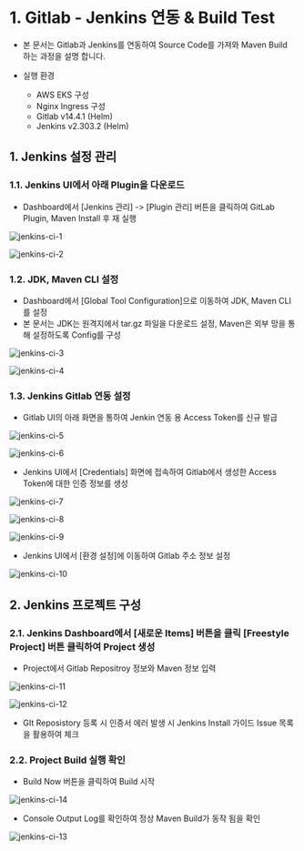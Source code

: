 # 1. Gitlab - Jenkins 연동 & Build Test

- 본 문서는 Gitlab과 Jenkins를 연동하여 Source Code를 가져와 Maven Build 하는 과정을 설명 합니다.

-   실행 환경
    - AWS EKS 구성
    - Nginx Ingress 구성
    - Gitlab v14.4.1 (Helm)
    - Jenkins v2.303.2 (Helm)

## 1. Jenkins 설정 관리

### 1.1. Jenkins UI에서 아래 Plugin을 다운로드
- Dashboard에서 [Jenkins 관리] -> [Plugin 관리] 버튼을 클릭하여 GitLab Plugin, Maven Install 후 재 실행

![jenkins-ci-1][jenkins-ci-1]

[jenkins-ci-1]:./images/jenkins-ci-1.PNG


![jenkins-ci-2][jenkins-ci-2]

[jenkins-ci-2]:./images/jenkins-ci-2.PNG


### 1.2. JDK, Maven CLI 설정
- Dashboard에서 [Global Tool Configuration]으로 이동하여 JDK, Maven CLI를 설정
- 본 문서는 JDK는 원격지에서 tar.gz 파일을 다운로드 설정, Maven은 외부 망을 통해 설정하도록 Config를 구성

![jenkins-ci-3][jenkins-ci-3]

[jenkins-ci-3]:./images/jenkins-ci-3.PNG

![jenkins-ci-4][jenkins-ci-4]

[jenkins-ci-4]:./images/jenkins-ci-4.PNG

### 1.3.  Jenkins  Gitlab 연동 설정
- Gitlab UI의 아래 화면을 통하여 Jenkin 연동 용 Access Token를 신규 발급

![jenkins-ci-5][jenkins-ci-5]

[jenkins-ci-5]:./images/jenkins-ci-5.PNG

![jenkins-ci-6][jenkins-ci-6]

[jenkins-ci-6]:./images/jenkins-ci-6.PNG

- Jenkins UI에서 [Credentials] 화면에 접속하여 Gitlab에서 생성한 Access Token에 대한 인증 정보를 생성

![jenkins-ci-7][jenkins-ci-7]

[jenkins-ci-7]:./images/jenkins-ci-7.PNG

![jenkins-ci-8][jenkins-ci-8]

[jenkins-ci-8]:./images/jenkins-ci-8.PNG

![jenkins-ci-9][jenkins-ci-9]

[jenkins-ci-9]:./images/jenkins-ci-9.PNG

- Jenkins UI에서 [환경 설정]에 이동하여 Gitlab 주소 정보 설정

![jenkins-ci-10][jenkins-ci-10]

[jenkins-ci-10]:./images/jenkins-ci-10.PNG

## 2. Jenkins 프로젝트 구성

### 2.1. Jenkins Dashboard에서 [새로운 Items] 버튼을 클릭 [Freestyle Project] 버튼 클릭하여 Project 생성

- Project에서 Gitlab Repositroy 정보와 Maven 정보 입력

![jenkins-ci-11][jenkins-ci-11]

[jenkins-ci-11]:./images/jenkins-ci-11.PNG


![jenkins-ci-12][jenkins-ci-12]

[jenkins-ci-12]:./images/jenkins-ci-12.PNG

- GIt Reposistory 등록 시 인증서 에러 발생 시 Jenkins Install 가이드 Issue 목록을 활용하여 체크


### 2.2. Project Build 실행 확인

- Build Now 버튼을 클릭하여 Build 시작

![jenkins-ci-14][jenkins-ci-14]

[jenkins-ci-14]:./images/jenkins-ci-14.PNG


- Console Output Log를 확인하여 정상 Maven Build가 동작 됨을 확인

![jenkins-ci-13][jenkins-ci-13]

[jenkins-ci-13]:./images/jenkins-ci-13.PNG
